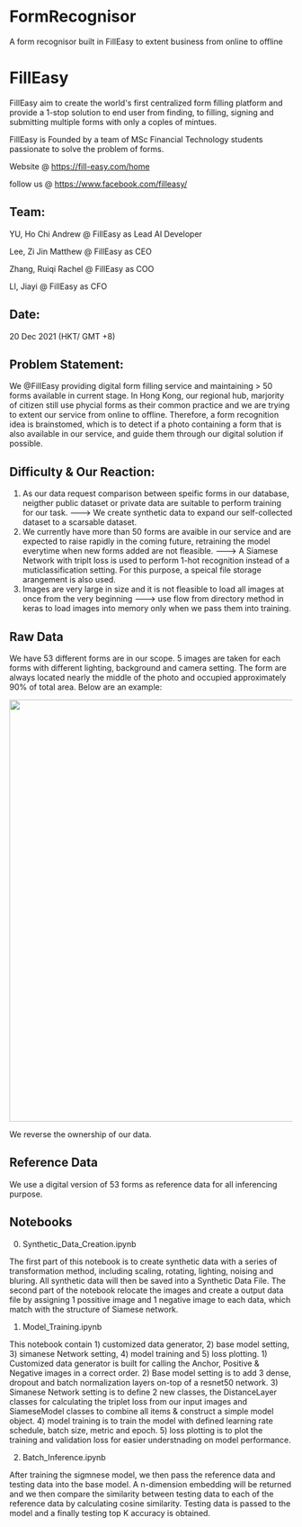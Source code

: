 # FormRecognisor
A form recognisor built in FillEasy to extent business from online to offline

# FillEasy
FillEasy aim to create the world's first centralized form filling platform and provide a 1-stop solution to end user from finding, to filling, signing and submitting multiple forms with only a coples of mintues. 

FillEasy is Founded by a team of MSc Financial Technology students passionate to solve the problem of forms.

Website @ https://fill-easy.com/home

follow us @ https://www.facebook.com/filleasy/

## Team:
YU, Ho Chi Andrew @ FillEasy as Lead AI Developer

Lee, Zi Jin Matthew @ FillEasy as CEO

Zhang, Ruiqi Rachel @ FillEasy as COO

LI, Jiayi @ FillEasy as CFO

## Date: 
20 Dec 2021 (HKT/ GMT +8)

## Problem Statement:
We @FillEasy providing digital form filling service and maintaining > 50 forms available in current stage. In Hong Kong, our regional hub, marjority of citizen still use phycial forms as their common practice and we are trying to extent our service from online to offline. Therefore, a form recognition idea is brainstomed, which is to detect if a photo containing a form that is also available in our service, and guide them through our digital solution if possible.

## Difficulty & Our Reaction: 
1. As our data request comparison between speific forms in our database, neigther public dataset or private data are suitable to perform training for our task. ---> We create synthetic data to expand our self-collected dataset to a scarsable dataset.
2. We currently have more than 50 forms are avaible in our service and are expected to raise rapidly in the coming future, retraining the model everytime when new forms added are not fleasible. ---> A Siamese Network with triplt loss is used to perform 1-hot recognition instead of a muticlassification setting. For this purpose, a speical file storage arangement is also used.
3. Images are very large in size and it is not fleasible to load all images at once from the very beginning ---> use flow from directory method in keras to load images into memory only when we pass them into training.

## Raw Data 
We have 53 different forms are in our scope. 5 images are taken for each forms with different lighting, background and camera setting. The form are always located nearly the middle of the photo and occupied approximately 90% of total area. Below are an example:

<img src = "raw_data_example.jpg" width = "750">

We reverse the ownership of our data.

## Reference Data
We use a digital version of 53 forms as reference data for all inferencing purpose.

## Notebooks
0. Synthetic_Data_Creation.ipynb

The first part of this notebook is to create synthetic data with a series of transformation method, including scaling, rotating, lighting, noising and bluring. All synthetic data will then be saved into a Synthetic Data File. The second part of the notebook relocate the images and create a output data file by assigning 1 possitive image and 1 negative image to each data, which match with the structure of Siamese network.

1. Model_Training.ipynb

This notebook contain 1) customized data generator, 2) base model setting, 3) simanese Network setting, 4) model training and 5) loss plotting. 1) Customized data generator is built for calling the Anchor, Positive & Negative images in a correct order.  2) Base model setting is to add 3 dense, dropout and batch normalization layers on-top of a resnet50 network. 3) Simanese Network setting is to define 2 new classes, the DistanceLayer classes for calculating the triplet loss from our input images and SiameseModel classes to combine all items & construct a simple model object. 4) model training is to train the model with defined learning rate schedule, batch size, metric and epoch. 5) loss plotting is to plot the training and validation loss for easier understnading on model performance.

2. Batch_Inference.ipynb

After training the sigmnese model, we then pass the reference data and testing data into the base model. A n-dimension embedding will be returned and we then compare the similarity between testing data to each of the reference data by calculating cosine similarity. Testing data is passed to the model and a finally testing top K accuracy is obtained. 

 
